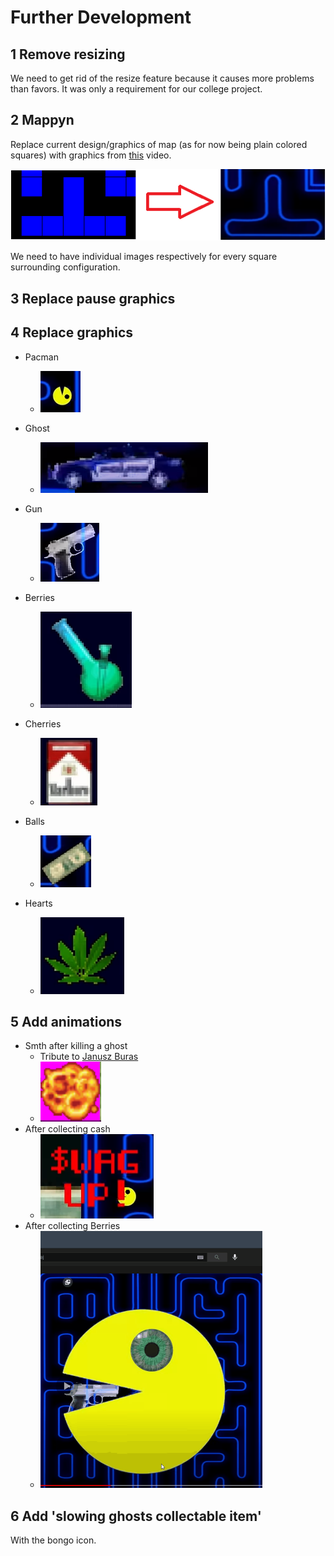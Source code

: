 # Further Development

## 1 Remove resizing

We need to get rid of the resize feature because it causes more problems than favors. It was only a requirement for our college project.

## 2 Mappyn

Replace current design/graphics of map (as for now being plain colored squares) with graphics from [this](https://www.youtube.com/watch?v=olE0KiPA-cg&t=128s) video.

<img src="img/FurtherDevelopment/1.png" alt="1"  />

We need to have individual images respectively for every square surrounding configuration.

## 3 Replace pause graphics

## 4 Replace graphics

- Pacman
  - <img src="img/FurtherDevelopment/2.png" alt="1"  />
- Ghost
  - <img src="img/FurtherDevelopment/3.png" alt="1"  />

- Gun
  - <img src="img/FurtherDevelopment/4.png" alt="1"  />
- Berries
  - <img src="img/FurtherDevelopment/5.png" alt="1"  />
- Cherries
  - <img src="img/FurtherDevelopment/6.png" alt="1"  />
- Balls
  - <img src="img/FurtherDevelopment/7.png" alt="1"  />
- Hearts
  - <img src="img/FurtherDevelopment/8.png" alt="1"  />

## 5 Add animations

- Smth after killing a ghost
  - Tribute to [Janusz Buras](https://github.com/janusz-buras/Bomberman/blob/main/src/graphics/ikony.png)
  - <img src="img/FurtherDevelopment/11.png" alt="1"  />
- After collecting cash
  - <img src="img/FurtherDevelopment/9.png" alt="1"  />
- After collecting Berries
  - <img src="img/FurtherDevelopment/10.gif" alt="1" style="zoom:50%;" />

## 6 Add 'slowing ghosts collectable item'

With the bongo icon.

